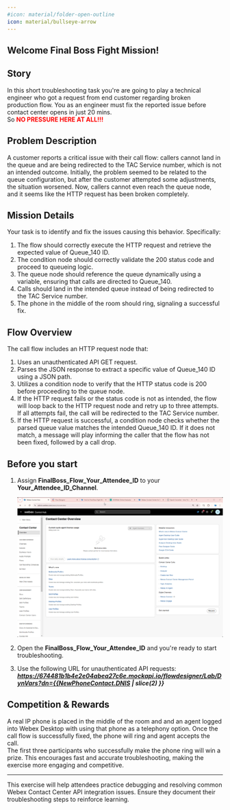 ```yaml
---
#icon: material/folder-open-outline
icon: material/bullseye-arrow
---
```


## Welcome Final Boss Fight Mission!

## Story
In this short troubleshooting task you're are going to play a technical engineer who got a request from end customer regarding broken production flow. You as an engineer must fix the reported issue before contact center opens in just 20 mins. </br>
So <span style="color: red;">**NO PRESSURE HERE AT ALL!!!**</span>

## Problem Description
A customer reports a critical issue with their call flow: callers cannot land in the queue and are being redirected to the TAC Service number, which is not an intended outcome. Initially, the problem seemed to be related to the queue configuration, but after the customer attempted some adjustments, the situation worsened. Now, callers cannot even reach the queue node, and it seems like the HTTP request has been broken completely.


## Mission Details
Your task is to identify and fix the issues causing this behavior. Specifically:

1. The flow should correctly execute the HTTP request and retrieve the expected value of Queue_140 ID.</br>
2. The condition node should correctly validate the 200 status code and proceed to queueing logic.</br>
3. The queue node should reference the queue dynamically using a variable, ensuring that calls are directed to Queue_140.</br>
4. Calls should land in the intended queue instead of being redirected to the TAC Service number.</br>
5. The phone in the middle of the room should ring, signaling a successful fix.</br>

## Flow Overview
The call flow includes an HTTP request node that:

1. Uses an unauthenticated API GET request.</br>
2. Parses the JSON response to extract a specific value of Queue_140 ID using a JSON path.</br>
3. Utilizes a condition node to verify that the HTTP status code is 200 before proceeding to the queue node.</br>
4. If the HTTP request fails or the status code is not as intended, the flow will loop back to the HTTP request node and retry up to three attempts. If all attempts fail, the call will be 
redirected to the TAC Service number.</br>
5. If the HTTP request is successful, a condition node checks whether the parsed queue value matches the intended Queue_140 ID. If it does not match, a message will play informing the caller that the flow has not been fixed, followed by a call drop.</br>

## Before you start

1. Assign **<span class="attendee-id-container">FinalBoss_Flow_<span class="attendee-id-placeholder" data-prefix="FinalBoss_Flow_">Your_Attendee_ID</span><span class="copy" title="Click to copy!"></span></span>** to your **<span class="attendee-id-container"><span class="attendee-id-placeholder" data-suffix="_Channel">Your_Attendee_ID</span>_Channel<span class="copy" title="Click to copy!"></span></span>**.

     ![Profiles](../graphics/Lab2/Tshoot_ChannelAssign.gif)

2. Open the **<span class="attendee-id-container">FinalBoss_Flow_<span class="attendee-id-placeholder" data-prefix="FinalBoss_Flow_">Your_Attendee_ID</span><span class="copy" title="Click to copy!"></span></span>** and you're ready to start troubleshooting.

3. Use the following URL for unauthenticated API requests: ***https://674481b1b4e2e04abea27c6e.mockapi.io/flowdesigner/Lab/DynVars?dn={{NewPhoneContact.DNIS | slice(2) }}***<span class="copy-static" data-copy-text="https://674481b1b4e2e04abea27c6e.mockapi.io/flowdesigner/Lab/DynVars?dn={{NewPhoneContact.DNIS | slice(2) }}"><span class="copy" title="Click to copy!"></span></span>


## Competition & Rewards
A real IP phone is placed in the middle of the room and and an agent logged into Webex Desktop with using that phone as a telephony option. Once the call flow is successfully fixed, the phone will ring and agent accepts the call.</br>
The first three participants who successfully make the phone ring will win a prize. This encourages fast and accurate troubleshooting, making the exercise more engaging and competitive.

---
This exercise will help attendees practice debugging and resolving common Webex Contact Center API integration issues. Ensure they document their troubleshooting steps to reinforce learning.


<script src='../template_assets/load.js'><script>